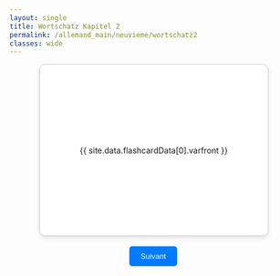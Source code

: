 ```yaml
---
layout: single
title: Wortschatz Kapitel 2
permalink: /allemand_main/neuvieme/wortschatz2
classes: wide
---
```





<head>
  <meta charset="UTF-8">
  <meta name="viewport" content="width=device-width, initial-scale=1.0">
<style>
.flashcard-container {
  perspective: 1000px;
}
.container {
  display: flex;
  flex-direction: column;
  align-items: center;
  justify-content: center;
}
.flashcard {
  width: 400px;
  height: 300px;
  text-align: center;
  cursor: pointer;
  position: relative;
  transform-style: preserve-3d;
  transition: transform 0.6s;
}
.flashcard.flipped {
  transform: rotateY(180deg);
}
.flashcard .front, .flashcard .back {
  position: absolute;
  width: 100%;
  height: 100%;
  backface-visibility: hidden;
  display: flex;
  align-items: center;
  justify-content: center;
  border: 1px solid #ccc;
  border-radius: 10px;
  box-shadow: 0 4px 8px rgba(0,0,0,0.1);
}
.flashcard .front {
  background-color: #fff;
}
.flashcard .back {
  background-color: #f0f0f0;
  transform: rotateY(180deg);
}
button {
  margin-top: 20px;
  padding: 10px 20px;
  border: none;
  background-color: #007BFF;
  color: white;
  cursor: pointer;
  border-radius: 5px;
}
button:hover {
  background-color: #0056b3;
}
</style>


<head>
  <meta charset="UTF-8">
  <meta name="viewport" content="width=device-width, initial-scale=1.0">
</head>



<div class="container">
  <div class="flashcard-container">
    <div class="flashcard" onclick="flipCard()">
      <div class="front">{{ site.data.flashcardData[0].varfront }}</div>
      <div class="back">{{ site.data.flashcardData[0].github }}</div>
    </div>
  </div>
  <button onclick="nextWord()">Suivant</button>
</div>

  <script>
  // Define the flashcard data variable
    const flashcardData = {{ site.data.members | jsonify }};
    let currentIndex = Math.floor(Math.random() * flashcardData.length);
    const varfront = "name"
    const varback = "github"

    function flipCard() {
      document.querySelector('.flashcard').classList.toggle('flipped');
    }

    function getRandomWord() {
      let randomIndex;
      do {
        randomIndex = Math.floor(Math.random() * flashcardData.length);
      } while (randomIndex === currentIndex);
      return randomIndex;
    }

    function nextWord() {
      currentIndex = getRandomWord();
      document.querySelector('.flashcard .front').innerText = flashcardData[currentIndex][varfront];
      document.querySelector('.flashcard .back').innerText = flashcardData[currentIndex][varback];
      if (document.querySelector('.flashcard').classList.contains('flipped')) {
        document.querySelector('.flashcard').classList.remove('flipped');
      }
    }

    // Initialize the flashcard when the page loads
    document.addEventListener('DOMContentLoaded', initializeFlashcard);
  </script>





